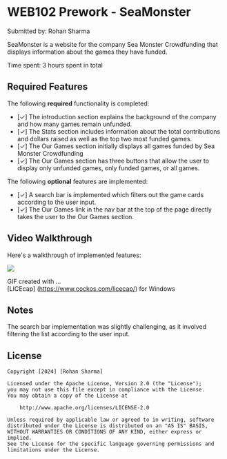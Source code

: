 # WEB102 Prework - SeaMonster

Submitted by: Rohan Sharma

SeaMonster is a website for the company Sea Monster Crowdfunding that displays information about the games they have funded.

Time spent: 3 hours spent in total

## Required Features

The following **required** functionality is completed:

* [✓] The introduction section explains the background of the company and how many games remain unfunded.
* [✓] The Stats section includes information about the total contributions and dollars raised as well as the top two most funded games.
* [✓] The Our Games section initially displays all games funded by Sea Monster Crowdfunding
* [✓] The Our Games section has three buttons that allow the user to display only unfunded games, only funded games, or all games.

The following **optional** features are implemented:

* [✓] A search bar is implemented which filters out the game cards according to the user input.
* [✓] The Our Games link in the nav bar at the top of the page directly takes the user to the Our Games section.

## Video Walkthrough

Here's a walkthrough of implemented features:

![](SeaMonster.gif)

<!-- Replace this with whatever GIF tool you used! -->
GIF created with ...  
[LICEcap] (https://www.cockos.com/licecap/) for Windows


## Notes

The search bar implementation was slightly challenging, as it involved filtering the list according to the user input.

## License

    Copyright [2024] [Rohan Sharma]

    Licensed under the Apache License, Version 2.0 (the "License");
    you may not use this file except in compliance with the License.
    You may obtain a copy of the License at

        http://www.apache.org/licenses/LICENSE-2.0

    Unless required by applicable law or agreed to in writing, software
    distributed under the License is distributed on an "AS IS" BASIS,
    WITHOUT WARRANTIES OR CONDITIONS OF ANY KIND, either express or implied.
    See the License for the specific language governing permissions and
    limitations under the License.
